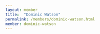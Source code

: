 ```yaml
---
layout: member
title:  "Dominic Watson"
permalink: /members/dominic-watson.html
member: dominic-watson
---
```

